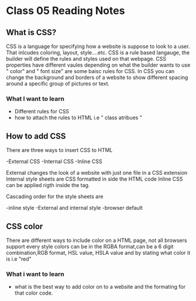 # Class 05 Reading Notes

## What is CSS?

CSS is a language for specifying how a website is suppose to look to a user. That inlcudes coloring, layout, style....etc. CSS is a rule based langauge, the builder will define the rules and styles used on that webpage. CSS properties have different vaules depending on what the builder wants to use " color" and " font size" are some baisc rules for CSS. In CSS you can change the background and borders of a website to show different spacing around a specific group of pictures or text. 

### What I want to learn

- Different rules for CSS
- how to attach the rules to HTML i.e " class atribues "

## How to add CSS

There are three ways to insert CSS to HTML 

-External CSS
-Internal CSS
-Inline CSS

External changes the look of a website with just one file in a CSS extension
Internal style sheets are CSS formatted in side the HTML code
Inline CSS can be applied rigth inside the tag.

Cascading order for the style sheets are 

-inline style
-External and internal style
-browser default


## CSS color

There are different ways to include color on a HTML page, not all browsers support every style colors can be in the RGBA format,can be a 6 digit combination,RGB format, HSL value, HSLA value and by stating what color it is i.e "red"

### What i want to learn

- what is the best way to add color on to a website and the formating for that color code.



